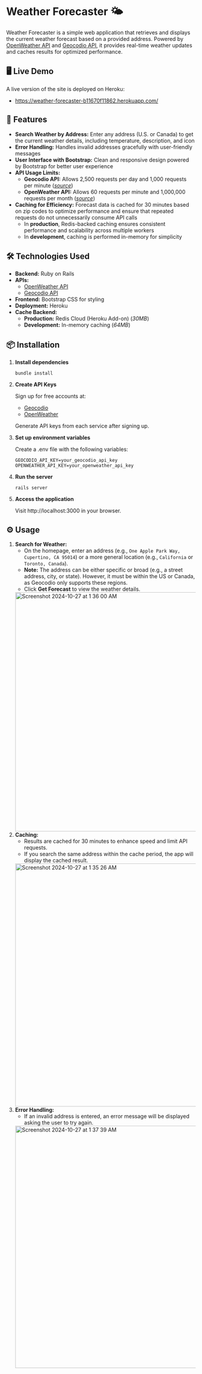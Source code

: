 # Weather Forecaster 🌤️

Weather Forecaster is a simple web application that retrieves and displays the current weather forecast based on a provided address. Powered by [OpenWeather API](https://openweathermap.org/api) and [Geocodio API](https://www.geocod.io/docs/#introduction), it provides real-time weather updates and caches results for optimized performance.

## 🖥️ Live Demo
A live version of the site is deployed on Heroku:

- https://weather-forecaster-b11670f11862.herokuapp.com/

## 🚀 Features
- **Search Weather by Address:** Enter any address (U.S. or Canada) to get the current weather details, including temperature, description, and icon
- **Error Handling:** Handles invalid addresses gracefully with user-friendly messages
- **User Interface with Bootstrap:** Clean and responsive design powered by Bootstrap for better user experience
- **API Usage Limits:**
    - **Geocodio API:** Allows 2,500 requests per day and 1,000 requests per minute (_[source](https://www.geocod.io/pricing/)_)
    - **OpenWeather API:** Allows 60 requests per minute and 1,000,000 requests per month (_[source](https://openweathermap.org/price#weather)_)
- **Caching for Efficiency:** Forecast data is cached for 30 minutes based on zip codes to optimize performance and ensure that repeated requests do not unnecessarily consume API calls
    - In **production**, Redis-backed caching ensures consistent performance and scalability across multiple workers
    - In **development**, caching is performed in-memory for simplicity

## 🛠️ Technologies Used
- **Backend:** Ruby on Rails
- **APIs:**
  - [OpenWeather API](https://openweathermap.org/api)
  - [Geocodio API](https://www.geocod.io/docs/#introduction)
- **Frontend:** Bootstrap CSS for styling
- **Deployment:** Heroku
- **Cache Backend:**
  - **Production:** Redis Cloud (Heroku Add-on) (_30MB_)
  - **Development:** In-memory caching (_64MB_)

## 📦 Installation
1. **Install dependencies**
   ```
   bundle install
   ```
2. **Create API Keys**

   Sign up for free accounts at:
   - [Geocodio](https://www.geocod.io/)
   - [OpenWeather](https://openweathermap.org/)

   Generate API keys from each service after signing up.

3. **Set up environment variables**

   Create a .env file with the following variables:
   ```
   GEOCODIO_API_KEY=your_geocodio_api_key
   OPENWEATHER_API_KEY=your_openweather_api_key
   ```

4. **Run the server**

   ```
   rails server
   ```

5. **Access the application**

   Visit http://localhost:3000 in your browser.

## ⚙️ Usage
1. **Search for Weather:**
    - On the homepage, enter an address (e.g., `One Apple Park Way, Cupertino, CA 95014`) or a more general location (e.g., `California` or `Toronto, Canada`).
    - **Note:** The address can be either specific or broad (e.g., a street address, city, or state). However, it must be within the US or Canada, as Geocodio only supports these regions.
    - Click **Get Forecast** to view the weather details.
     <img width="635" alt="Screenshot 2024-10-27 at 1 36 00 AM" src="https://github.com/user-attachments/assets/1ac6bdd9-90f3-4872-a02b-6f73e899e3fe">
2. **Caching:**
    - Results are cached for 30 minutes to enhance speed and limit API requests.
    - If you search the same address within the cache period, the app will display the cached result.
     <img width="645" alt="Screenshot 2024-10-27 at 1 35 26 AM" src="https://github.com/user-attachments/assets/882dddb1-1c08-4357-b591-84010611f056">
3. **Error Handling:**
    - If an invalid address is entered, an error message will be displayed asking the user to try again.
     <img width="643" alt="Screenshot 2024-10-27 at 1 37 39 AM" src="https://github.com/user-attachments/assets/d1dbd876-9f2a-4ee3-9959-2858adfed812">
